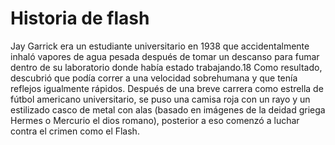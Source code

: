 # Historia de flash


Jay Garrick era un estudiante universitario en 1938 que accidentalmente inhaló vapores de agua pesada después de tomar un descanso para fumar dentro de su laboratorio donde había estado trabajando.18​ Como resultado, descubrió que podía correr a una velocidad sobrehumana y que tenía reflejos igualmente rápidos. Después de una breve carrera como estrella de fútbol americano universitario, se puso una camisa roja con un rayo y un estilizado casco de metal con alas (basado en imágenes de la deidad griega Hermes o Mercurio el dios romano), posterior a eso comenzó a luchar contra el crimen como el Flash. 
